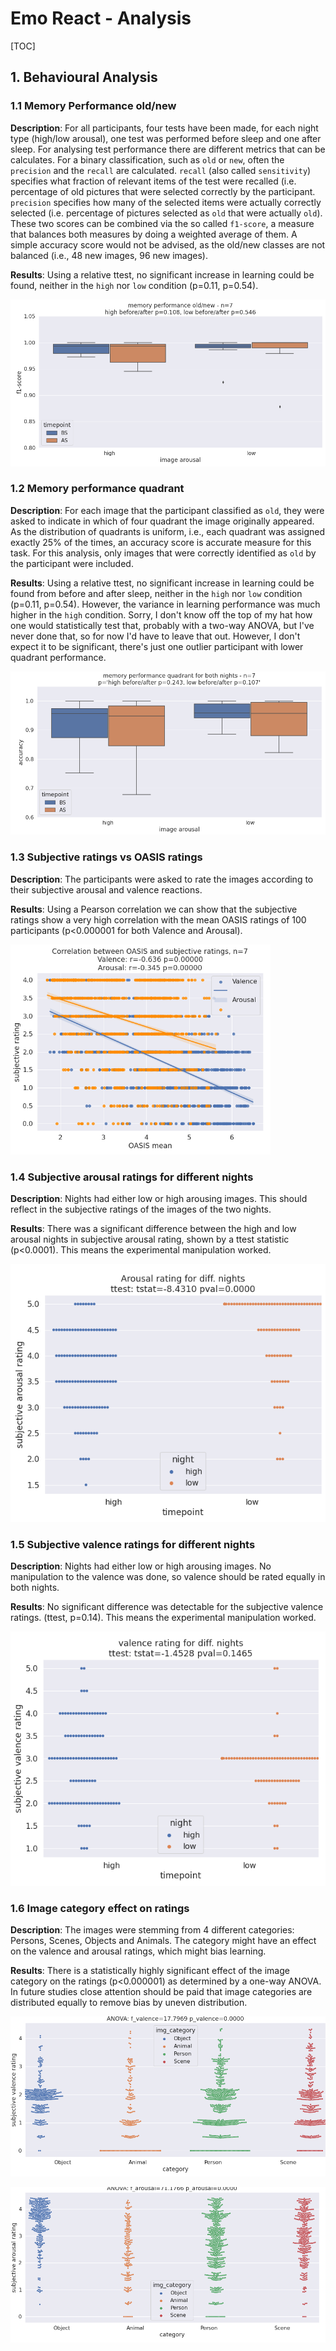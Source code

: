 # Emo React - Analysis

[TOC]

## 1. Behavioural Analysis

### 1.1 Memory Performance old/new

**Description**: For all participants, four tests have been made, for each night type (high/low arousal), one test was performed before sleep and one after sleep. For analysing test performance there are different metrics that can be calculates. For a binary classification, such as `old` or `new`, often the `precision` and the `recall` are calculated. `recall` (also called `sensitivity`) specifies what fraction of relevant items of the test were recalled (i.e. percentage of old pictures that were selected correctly by the participant. `precision` specifies how many of the selected items were actually correctly selected (i.e. percentage of pictures selected as `old` that were actually `old`). These two scores can be combined via the so called `f1-score`, a measure that balances both measures by doing a weighted average of them. A simple accuracy score would not be advised, as the old/new classes are not balanced (i.e., 48 new images, 96 new images).

**Results**: Using a relative ttest, no significant increase in learning could be found, neither in the `high` nor `low` condition (p=0.11, p=0.54).

![](md_assets/2022-12-22-14-30-55-image.png)

### 1.2 Memory performance quadrant

**Description**: For each image that the participant classified as `old`, they were asked to indicate in which of four quadrant the image originally appeared. As the distribution of  quadrants is uniform, i.e., each quadrant was assigned exactly 25% of the times, an accuracy score is accurate measure for this task. For this analysis, only images that were correctly identified as `old` by the participant were included.

**Results**: Using a relative ttest, no significant increase in learning could be found from before and after sleep, neither in the `high` nor `low` condition (p=0.11, p=0.54). However, the variance in learning performance was much higher in the `high` condition. Sorry, I don't know off the top of my hat how one would statistically test that, probably with a two-way ANOVA, but I've never done that, so for now I'd have to leave that out. However, I don't expect it to be significant, there's just one outlier participant with lower quadrant performance.

![](md_assets/2022-12-22-14-57-54-image.png)

### 1.3 Subjective ratings vs OASIS ratings

**Description**: The participants were asked to rate the images according to their subjective arousal and valence reactions. 

**Results**: Using a Pearson correlation we can show that the subjective ratings show a very high correlation with the mean OASIS ratings of 100 participants (p<0.000001 for both Valence and Arousal).

<img src="md_assets/2022-12-22-15-19-10-image.png" title="" alt="" width="416">

### 1.4  Subjective arousal ratings for different nights

**Description**: Nights had either low or high arousing images. This should reflect in the subjective ratings of the images of the two nights.

**Results**: There was a significant difference between the high and low arousal nights in subjective arousal rating, shown by a ttest statistic (p<0.0001). This means the experimental manipulation worked.

![](md_assets/2022-12-22-17-56-45-image.png)

### 1.5 Subjective valence ratings for different nights

**Description**: Nights had either low or high arousing images. No manipulation to the valence was done, so valence should be rated equally in both nights.

**Results**: No significant difference was detectable for the subjective valence ratings. (ttest, p=0.14). This means the experimental manipulation worked.

![](md_assets/2022-12-22-17-56-55-image.png)

### 1.6 Image category effect on ratings

**Description**: The images were stemming from 4 different categories: Persons, Scenes, Objects and Animals. The category might have an effect on the valence and arousal ratings, which might bias learning.

**Results**: There is a statistically highly significant effect of the image category on the ratings (p<0.000001) as determined by a one-way ANOVA. In future studies close attention should be paid that image categories are distributed equally to remove bias by uneven distribution.

![](md_assets/2022-12-22-16-46-38-image.png)

![](md_assets/2022-12-22-16-46-56-image.png)